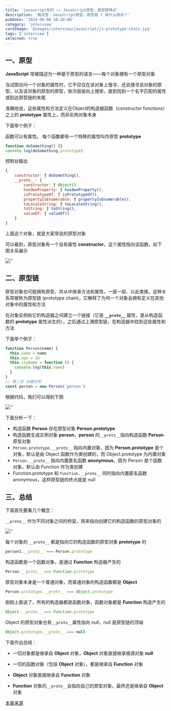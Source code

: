 ```yaml
---
title: 'javascript系列 —— JavaScript原型，原型链特点'
description: '面试官：JavaScript原型，原型链 ? 有什么特点？'
pubDate: '2024-09-08 18:28:00'
category: 'interview'
cardImage: '@images/interview/javascript/js-prototype-chain.jpg'
tags: ['interview']
selected: true
---
```


## 一、原型

**JavaScript** 常被描述为一种基于原型的语言——每个对象拥有一个原型对象

当试图访问一个对象的属性时，它不仅仅在该对象上搜寻，还会搜寻该对象的原型，以及该对象的原型的原型，依次层层向上搜索，直到找到一个名字匹配的属性或到达原型链的末尾

准确地说，这些属性和方法定义在Object的构造器函数（constructor functions）之上的 **prototype** 属性上，而非实例对象本身

下面举个例子：

函数可以有属性。 每个函数都有一个特殊的属性叫作原型 **prototype**

```js
function doSomething() {}
console.log(doSomething.prototype)
```

控制台输出

```js
{
    constructor: ƒ doSomething(),
    __proto__: {
        constructor: ƒ Object(),
        hasOwnProperty: ƒ hasOwnProperty(),
        isPrototypeOf: ƒ isPrototypeOf(),
        propertyIsEnumerable: ƒ propertyIsEnumerable(),
        toLocaleString: ƒ toLocaleString(),
        toString: ƒ toString(),
        valueOf: ƒ valueOf()
    }
}
```

上面这个对象，就是大家常说的原型对象

可以看到，原型对象有一个自有属性 **constructor**，这个属性指向该函数，如下图关系展示

![''](@images/interview/javascript/js-prototype-chain/image.jpg)

## 二、原型链

原型对象也可能拥有原型，并从中继承方法和属性，一层一层、以此类推。这种关系常被称为原型链 (prototype chain)，它解释了为何一个对象会拥有定义在其他对象中的属性和方法

在对象实例和它的构造器之间建立一个链接（它是 **`__proto__`** 属性，是从构造函数的 **prototype** 属性派生的），之后通过上溯原型链，在构造器中找到这些属性和方法

下面举个例子：

```js
function Person(name) {
  this.name = name
  this.age = 18
  this.sayName = function () {
    console.log(this.name)
  }
}
// 第二步 创建实例
const person = new Person('person')
```

根据代码，我们可以得到下图

![''](@images/interview/javascript/js-prototype-chain/image2.jpg)

下面分析一下：

- 构造函数 **Person** 存在原型对象 **Person.prototype**
- 构造函数生成实例对象 **person**，**person** 的`__proto__`指向构造函数 **Person** 原型对象
- `Person.prototype.__proto__` 指向内置对象，因为 **Person.prototype** 是个对象，默认是由 Object 函数作为类创建的，而 Object.prototype 为内置对象
- `Person.__proto__` 指向内置匿名函数 **anonymous**，因为 Person 是个函数对象，默认由 Function 作为类创建
- Function.prototype 和 `Function.__proto__` 同时指向内置匿名函数 anonymous，这样原型链的终点就是 null

## 三、总结

下面首先要看几个概念：

`__proto__` 作为不同对象之间的桥梁，用来指向创建它的构造函数的原型对象的

![''](@images/interview/javascript/js-prototype-chain/image3.jpg)

每个对象的 `__proto__` 都是指向它的构造函数的原型对象 **prototype** 的

```js
person1.__proto__ === Person.prototype
```

构造函数是一个函数对象，是通过 **Function** 构造器产生的

```js
Person.__proto__ === Function.prototype
```

原型对象本身是一个普通对象，而普通对象的构造函数都是 **Object**

```js
Person.prototype.__proto__ === Object.prototype
```

刚刚上面说了，所有的构造器都是函数对象，函数对象都是 **Function** 构造产生的

```js
Object.__proto__ === Function.prototype
```

Object 的原型对象也有`__proto__`属性指向 null，null 是原型链的顶端

```js
Object.prototype.__proto__ === null
```

下面作出总结：

- 一切对象都是继承自 **Object** 对象，**Object** 对象直接继承根源对象 **null**

- 一切的函数对象（包括 **Object** 对象），都是继承自 **Function** 对象
- **Object** 对象直接继承自 **Function** 对象
- **Function** 对象的`__proto__`会指向自己的原型对象，最终还是继承自 **Object** 对象

[本章来源](https://vue3js.cn/interview/JavaScript/prototype.html)
